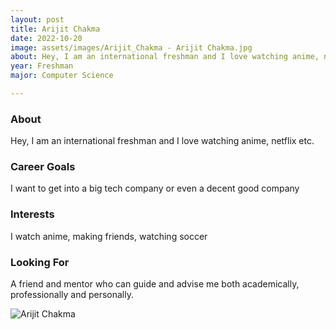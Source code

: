 ```yaml
---
layout: post
title: Arijit Chakma 
date: 2022-10-20
image: assets/images/Arijit_Chakma - Arijit Chakma.jpg
about: Hey, I am an international freshman and I love watching anime, netflix etc. 
year: Freshman
major: Computer Science

---
```


### About

Hey, I am an international freshman and I love watching anime, netflix etc. 

### Career Goals

I want to get into a big tech company or even a decent good company

### Interests

I watch anime, making friends, watching soccer

### Looking For

A friend and mentor who can guide and advise me both academically, professionally and personally. 

<div class="text-center my-5">
    <img src="https://sase-drexel.github.io/mentorship-2022/assets/images/Arijit_Chakma - Arijit Chakma.jpg" alt="Arijit Chakma" class="rounded post-img" />
</div>
